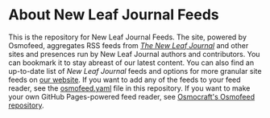 # About New Leaf Journal Feeds

This is the repository for New Leaf Journal Feeds. The site, powered by Osmofeed, aggregates RSS feeds from [*The New Leaf Journal*](https://thenewleafjournal.com) and other sites and presences run by New Leaf Journal authors and contributors. You can bookmark it to stay abreast of our latest content. You can also find an up-to-date list of *New Leaf Journal* feeds and options for more granular site feeds on [our website](https://thenewleafjournal.com/new-leaf-journal-feeds/). If you want to add any of the feeds to your feed reader, see the [osmofeed.yaml](https://github.com/nafnlj/nlj-feeds/blob/main/osmosfeed.yaml) file in this repository. If you want to make your own GitHub Pages-powered feed reader, see [Osmocraft's Osmofeed repository](https://github.com/osmoscraft/osmosfeed).
